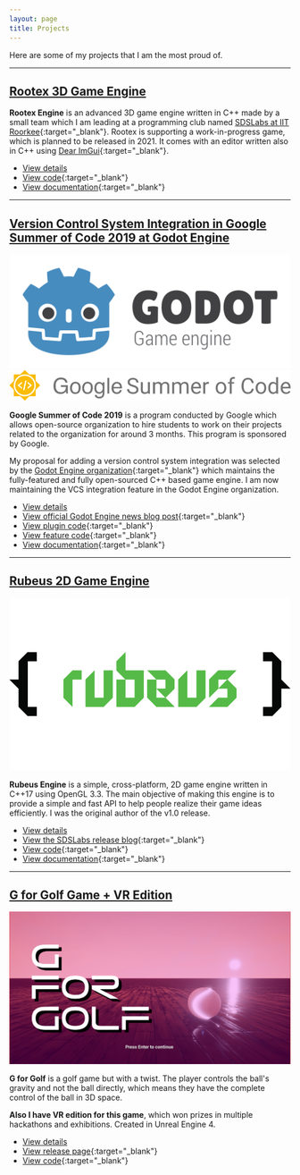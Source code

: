 ```yaml
---
layout: page
title: Projects
---
```


Here are some of my projects that I am the most proud of.

---

## [Rootex 3D Game Engine](/2020/08/04/rootex-engine/)

**Rootex Engine** is an advanced 3D game engine written in C++ made by a small team which I am leading at a programming club named [SDSLabs at IIT Roorkee](https://sdslabs.co/){:target="_blank"}. Rootex is supporting a work-in-progress game, which is planned to be released in 2021. It comes with an editor written also in C++ using [Dear ImGui](https://github.com/ocornut/imgui){:target="_blank"}.

* [View details](/2020/08/04/rootex-engine/)
* [View code](https://github.com/sdslabs/Rootex){:target="_blank"}
* [View documentation](https://rootex.readthedocs.io/){:target="_blank"}

---

## [Version Control System Integration in Google Summer of Code 2019 at Godot Engine](/2020/08/04/gsoc-godot-engine/)

![](/assets/godot.png)
![](/assets/gsoc.png)

**Google Summer of Code 2019** is a program conducted by Google which allows open-source organization to hire students to work on their projects related to the organization for around 3 months. This program is sponsored by Google.

My proposal for adding a version control system integration was selected by the [Godot Engine organization](https://godotengine.org/){:target="_blank"} which maintains the fully-featured and fully open-sourced C++ based game engine. I am now maintaining the VCS integration feature in the Godot Engine organization.

* [View details](/2020/08/04/gsoc-godot-engine/)
* [View official Godot Engine news blog post](https://godotengine.org/article/gsoc-2019-progress-report-3#vcs-integration){:target="_blank"}
* [View plugin code](https://github.com/godotengine/godot-git-plugin){:target="_blank"}
* [View feature code](https://github.com/godotengine/godot/pull/31461){:target="_blank"}
* [View documentation](https://github.com/godotengine/godot-git-plugin/wiki){:target="_blank"}

---

## [Rubeus 2D Game Engine](/2020/08/03/rubeus-engine/)

![](/assets/rubeus.png)

**Rubeus Engine** is a simple, cross-platform, 2D game engine written in C++17 using OpenGL 3.3. The main objective of making this engine is to provide a simple and fast API to help people realize their game ideas efficiently. I was the original author of the v1.0 release.

* [View details](/2020/08/03/rubeus-engine/)
* [View the SDSLabs release blog](https://blog.sdslabs.co/2018/12/making-a-game-engine-from-scratch){:target="_blank"}
* [View code](https://github.com/sdslabs/Rubeus){:target="_blank"}
* [View documentation](https://blog.sdslabs.co/Rubeus-Docs/html/index.html){:target="_blank"}

---

## [G for Golf Game + VR Edition](/2020/08/02/g-for-golf/)

![](/assets/g_for_golf.png)

**G for Golf** is a golf game but with a twist. The player controls the ball's gravity and not the ball directly, which means they have the complete control of the ball in 3D space.

**Also I have VR edition for this game**, which won prizes in multiple hackathons and exhibitions. Created in Unreal Engine 4.

* [View details](/2020/08/02/g-for-golf/)
* [View release page](https://gamejolt.com/games/gforgolf/307491){:target="_blank"}
* [View code](https://github.com/sdswoc/g-for-Golf){:target="_blank"}
